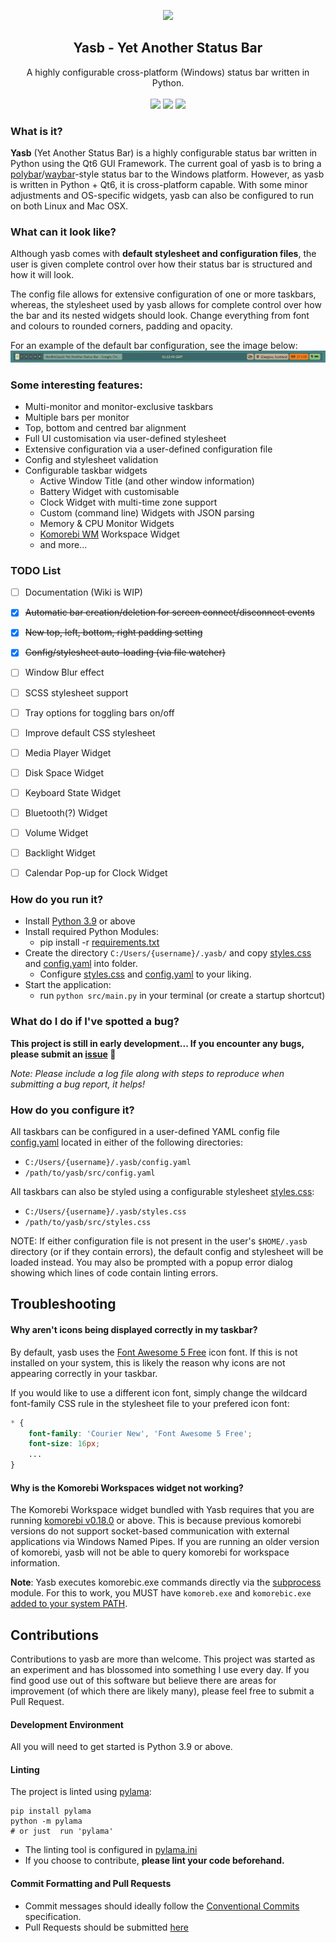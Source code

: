<p align="center"><img src="https://raw.githubusercontent.com/denBot/yasb/main/img/yasb_icon.png" width="120"></p>
<h2 align="center">Yasb - Yet Another Status Bar</h2>
<p align="center">
  A highly configurable cross-platform (Windows) status bar written in Python.
  <br><br>
  <a href="https://opensource.org/licenses/MIT"><img src="https://img.shields.io/badge/License-MIT-yellow.svg"></a>
  <a href="https://github.com/denBot/yasb"><img src="https://img.shields.io/github/languages/top/denBot/yasb"></a>
  <a href="https://github.com/denBot/yasb/issues"><img src="https://img.shields.io/github/issues/denBot/yasb"></a>
</p>

### What is it?
**Yasb** (Yet Another Status Bar) is a highly configurable status bar written in Python using the Qt6 GUI Framework. The current goal of yasb is to bring a [polybar](https://github.com/polybar/polybar)/[waybar](https://github.com/Alexays/Waybar)-style status bar to the Windows platform. However, as yasb is written in Python + Qt6, it is cross-platform capable. With some minor adjustments and OS-specific widgets, yasb can also be configured to run on both Linux and Mac OSX.

### What can it look like?
Although yasb comes with **default stylesheet and configuration files**, the user is given complete control over how their status bar is structured and how it will look.

The config file allows for extensive configuration of one or more taskbars, whereas, the stylesheet used by yasb allows for complete control over how the bar and its nested widgets should look. Change everything from font and colours to rounded corners, padding and opacity. 

For an example of the default bar configuration, see the image below:
![](img/yasb_bar.png)

### Some interesting features:
- Multi-monitor and monitor-exclusive taskbars
- Multiple bars per monitor
- Top, bottom and centred bar alignment
- Full UI customisation via user-defined stylesheet
- Extensive configuration via a user-defined configuration file
- Config and stylesheet validation
- Configurable taskbar widgets
  - Active Window Title (and other window information)
  - Battery Widget with customisable 
  - Clock Widget with multi-time zone support
  - Custom (command line) Widgets with JSON parsing
  - Memory & CPU Monitor Widgets
  - [Komorebi WM](https://github.com/LGUG2Z/komorebi) Workspace Widget
  - and more...

### TODO List
- [ ] Documentation (Wiki is WIP)
- [x] ~~Automatic bar creation/deletion for screen connect/disconnect events~~
- [x] ~~New top, left, bottom, right padding setting~~
- [x] ~~Config/stylesheet auto-loading (via file watcher)~~
- [ ] Window Blur effect
- [ ] SCSS stylesheet support
- [ ] Tray options for toggling bars on/off
- [ ] Improve default CSS stylesheet
- [ ] Media Player Widget
- [ ] Disk Space Widget
- [ ] Keyboard State Widget
- [ ] Bluetooth(?) Widget
- [ ] Volume Widget
- [ ] Backlight Widget
- [ ] Calendar Pop-up for Clock Widget


### How do you run it?
- Install [Python 3.9](https://www.python.org/doc/versions/) or above
- Install required Python Modules:
  - pip install -r [requirements.txt](requirements.txt)
- Create the directory `C:/Users/{username}/.yasb/` and copy [styles.css](src/styles.css) and [config.yaml](src/config.yaml) into folder.
  - Configure [styles.css](src/styles.css) and [config.yaml](src/config.yaml) to your liking.
- Start the application:
  - run `python src/main.py` in your terminal (or create a startup shortcut)

### What do I do if I've spotted a bug?
**This project is still in early development... If you encounter any bugs, please submit an [issue](https://github.com/denBot/yasb/issues) :bug:**

*Note: Please include a log file along with steps to reproduce when submitting a bug report, it helps!*

### How do you configure it?
All taskbars can be configured in a user-defined YAML config file [config.yaml](src/config.yaml) located in either of the following directories:
- `C:/Users/{username}/.yasb/config.yaml`
- `/path/to/yasb/src/config.yaml`

All taskbars can also be styled using a configurable stylesheet [styles.css](src/styles.css):
- `C:/Users/{username}/.yasb/styles.css`
- `/path/to/yasb/src/styles.css`

NOTE: If either configuration file is not present in the user's `$HOME/.yasb` directory (or if they contain errors), the default config and stylesheet will be loaded instead. You may also be prompted with a popup error dialog showing which lines of code contain linting errors.

## Troubleshooting

#### Why aren't icons being displayed correctly in my taskbar?
By default, yasb uses the [Font Awesome 5 Free]((https://fontawesome.com/v5.15/how-to-use/on-the-desktop/setup/getting-started)) icon font. If this is not installed on your system, this is likely the reason why icons are not appearing correctly in your taskbar.

If you would like to use a different icon font, simply change the wildcard font-family CSS rule in the stylesheet file to your prefered icon font:
```css
* {
    font-family: 'Courier New', 'Font Awesome 5 Free';
    font-size: 16px;
    ...
}
```

#### Why is the Komorebi Workspaces widget not working?
The Komorebi Workspace widget bundled with Yasb requires that you are running [komorebi v0.18.0](https://github.com/LGUG2Z/komorebi/releases/tag/v0.1.8) or above. This is because previous komorebi versions do not support socket-based communication with external applications via Windows Named Pipes.
If you are running an older version of komorebi, yasb will not be able to query komorebi for workspace information.

**Note**: Yasb executes komorebic.exe commands directly via the [subprocess](https://docs.python.org/3/library/subprocess.html) module. For this to work, you MUST have `komoreb.exe` and `komorebic.exe` [added to your system PATH](https://medium.com/@kevinmarkvi/how-to-add-executables-to-your-path-in-windows-5ffa4ce61a53). 


## Contributions
Contributions to yasb are more than welcome. This project was started as an experiment and has blossomed into something I use every day. If you find good use out of this software but believe there are areas for improvement (of which there are likely many), please feel free to submit a Pull Request.

#### Development Environment
All you will need to get started is Python 3.9 or above.

#### Linting
The project is linted using [pylama](https://github.com/klen/pylama):
```
pip install pylama
python -m pylama
# or just  run 'pylama'
```
- The linting tool is configured in [pylama.ini](pylama.ini)
- If you choose to contribute, **please lint your code beforehand.**

#### Commit Formatting and Pull Requests
- Commit messages should ideally follow the [Conventional Commits](https://www.conventionalcommits.org/en/v1.0.0/) specification.
- Pull Requests should be submitted [here](https://github.com/denBot/yasb/pulls)

